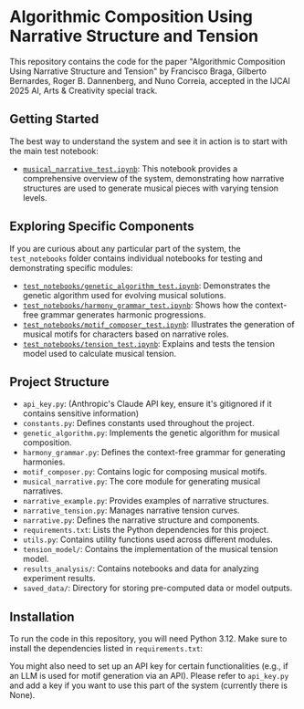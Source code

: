 # Algorithmic Composition Using Narrative Structure and Tension

This repository contains the code for the paper "Algorithmic Composition Using Narrative Structure and Tension" by Francisco Braga, Gilberto Bernardes, Roger B. Dannenberg, and Nuno Correia, accepted in the IJCAI 2025 AI, Arts & Creativity special track.

## Getting Started

The best way to understand the system and see it in action is to start with the main test notebook:

- [`musical_narrative_test.ipynb`](./musical_narrative_test.ipynb): This notebook provides a comprehensive overview of the system, demonstrating how narrative structures are used to generate musical pieces with varying tension levels.

## Exploring Specific Components

If you are curious about any particular part of the system, the `test_notebooks` folder contains individual notebooks for testing and demonstrating specific modules:

- [`test_notebooks/genetic_algorithm_test.ipynb`](./test_notebooks/genetic_algorithm_test.ipynb): Demonstrates the genetic algorithm used for evolving musical solutions.
- [`test_notebooks/harmony_grammar_test.ipynb`](./test_notebooks/harmony_grammar_test.ipynb): Shows how the context-free grammar generates harmonic progressions.
- [`test_notebooks/motif_composer_test.ipynb`](./test_notebooks/motif_composer_test.ipynb): Illustrates the generation of musical motifs for characters based on narrative roles.
- [`test_notebooks/tension_test.ipynb`](./test_notebooks/tension_test.ipynb): Explains and tests the tension model used to calculate musical tension.

## Project Structure

- `api_key.py`: (Anthropic's Claude API key, ensure it's gitignored if it contains sensitive information)
- `constants.py`: Defines constants used throughout the project.
- `genetic_algorithm.py`: Implements the genetic algorithm for musical composition.
- `harmony_grammar.py`: Defines the context-free grammar for generating harmonies.
- `motif_composer.py`: Contains logic for composing musical motifs.
- `musical_narrative.py`: The core module for generating musical narratives.
- `narrative_example.py`: Provides examples of narrative structures.
- `narrative_tension.py`: Manages narrative tension curves.
- `narrative.py`: Defines the narrative structure and components.
- `requirements.txt`: Lists the Python dependencies for this project.
- `utils.py`: Contains utility functions used across different modules.
- `tension_model/`: Contains the implementation of the musical tension model.
- `results_analysis/`: Contains notebooks and data for analyzing experiment results.
- `saved_data/`: Directory for storing pre-computed data or model outputs.

## Installation

To run the code in this repository, you will need Python 3.12. Make sure to install the dependencies listed in `requirements.txt`:


You might also need to set up an API key for certain functionalities (e.g., if an LLM is used for motif generation via an API). Please refer to `api_key.py` and add a key if you want to use this part of the system (currently there is None).

